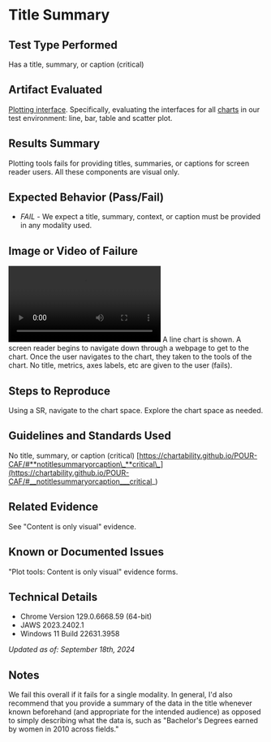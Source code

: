 # Title Summary

## Test Type Performed

Has a title, summary, or caption (critical)

## Artifact Evaluated

[Plotting interface](https://docs.bokeh.org/en/latest/docs/user_guide/basic.html#ug-basic). Specifically, evaluating the interfaces for all [charts](https://quansight-labs.github.io/bokeh-a11y-audit/#_ts1723552414769) in our test environment: line, bar, table and scatter plot.

## Results Summary

Plotting tools fails for providing titles, summaries, or captions for screen reader users. All these components are visual only.

## Expected Behavior (Pass/Fail)

- _FAIL_ - We expect a title, summary, context, or caption must be provided in any modality used.

## Image or Video of Failure

<video controls src="./assets/plotting-interface_metrics-variables.mp4" title="Plotting-terface_Title-Summaries"></video>
A line chart is shown. A screen reader begins to navigate down through a webpage to get to the chart. Once the user navigates to the chart, they taken to the tools of the chart. No title, metrics, axes labels, etc are given to the user (fails).

## Steps to Reproduce

Using a SR, navigate to the chart space. Explore the chart space as needed.

## Guidelines and Standards Used

No title, summary, or caption (critical) [https://chartability.github.io/POUR-CAF/#**notitlesummaryorcaption\_**critical\_](https://chartability.github.io/POUR-CAF/#__notitlesummaryorcaption___critical_)

## Related Evidence

See "Content is only visual" evidence.

## Known or Documented Issues

"Plot tools: Content is only visual" evidence forms.

## Technical Details

- Chrome Version 129.0.6668.59 (64-bit)
- JAWS 2023.2402.1
- Windows 11 Build 22631.3958

_Updated as of: September 18th, 2024_

## Notes

We fail this overall if it fails for a single modality. In general, I'd also recommend that you provide a summary of the data in the title whenever known beforehand (and appropriate for the intended audience) as opposed to simply describing what the data is, such as "Bachelor's Degrees earned by women in 2010 across fields."
